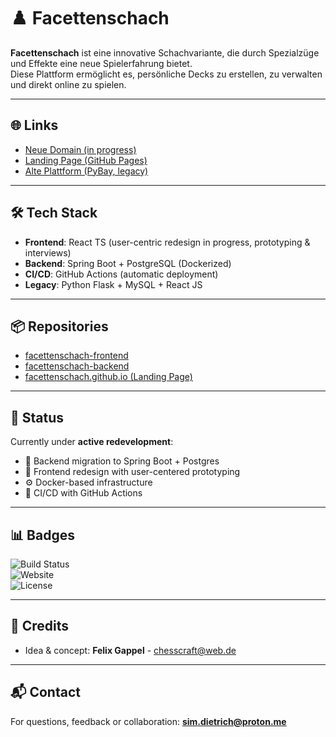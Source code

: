 # ♟️ Facettenschach

**Facettenschach** ist eine innovative Schachvariante, die durch Spezialzüge und Effekte eine neue Spielerfahrung bietet.  
Diese Plattform ermöglicht es, persönliche Decks zu erstellen, zu verwalten und direkt online zu spielen.

---

## 🌐 Links
- [Neue Domain (in progress)](http://facettenschach.de/)
- [Landing Page (GitHub Pages)](https://facettenschach.github.io/)
- [Alte Plattform (PyBay, legacy)](https://pybay.de/)

---

## 🛠️ Tech Stack
- **Frontend**: React TS (user-centric redesign in progress, prototyping & interviews)  
- **Backend**: Spring Boot + PostgreSQL (Dockerized)  
- **CI/CD**: GitHub Actions (automatic deployment)  
- **Legacy**: Python Flask + MySQL + React JS

---

## 📦 Repositories
- [facettenschach-frontend](https://github.com/facettenschach/facettenschach-frontend)  
- [facettenschach-backend](https://github.com/facettenschach/facettenschach-backend)  
- [facettenschach.github.io (Landing Page)](https://github.com/facettenschach/facettenschach.github.io)  

---

## 🚧 Status
Currently under **active redevelopment**:  
- 🔄 Backend migration to Spring Boot + Postgres  
- 🎨 Frontend redesign with user-centered prototyping  
- ⚙️ Docker-based infrastructure  
- 🚀 CI/CD with GitHub Actions  

---

## 📊 Badges
![Build Status](https://img.shields.io/badge/build-passing-brightgreen)  
![Website](https://img.shields.io/badge/website-up-blue)  
![License](https://img.shields.io/badge/license-MIT-lightgrey)  

---

## 🙌 Credits
- Idea & concept: **Felix Gappel** - chesscraft@web.de

---

## 📬 Contact
For questions, feedback or collaboration: **sim.dietrich@proton.me**


<!--

**Here are some ideas to get you started:**

🙋‍♀️ A short introduction - what is your organization all about?
🌈 Contribution guidelines - how can the community get involved?
👩‍💻 Useful resources - where can the community find your docs? Is there anything else the community should know?
🍿 Fun facts - what does your team eat for breakfast?
🧙 Remember, you can do mighty things with the power of [Markdown](https://docs.github.com/github/writing-on-github/getting-started-with-writing-and-formatting-on-github/basic-writing-and-formatting-syntax)
-->
